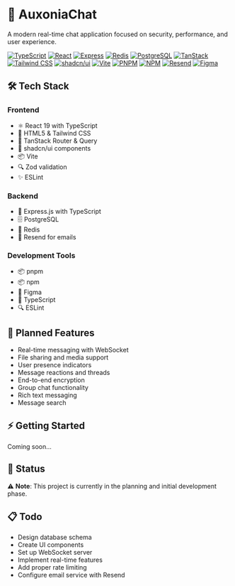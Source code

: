 # 🚀 AuxoniaChat
A modern real-time chat application focused on security, performance, and user experience.

[![TypeScript](https://img.shields.io/badge/TypeScript-007ACC?style=for-the-badge&logo=typescript&logoColor=white)](https://www.typescriptlang.org/)
[![React](https://img.shields.io/badge/React-20232A?style=for-the-badge&logo=react&logoColor=61DAFB)](https://reactjs.org/)
[![Express](https://img.shields.io/badge/Express-000000?style=for-the-badge&logo=express&logoColor=white)](https://expressjs.com/)
[![Redis](https://img.shields.io/badge/Redis-DC382D?style=for-the-badge&logo=redis&logoColor=white)](https://redis.io/)
[![PostgreSQL](https://img.shields.io/badge/PostgreSQL-316192?style=for-the-badge&logo=postgresql&logoColor=white)](https://www.postgresql.org/)
[![TanStack](https://img.shields.io/badge/TanStack-FF4154?style=for-the-badge&logo=reactquery&logoColor=white)](https://tanstack.com/)
[![Tailwind CSS](https://img.shields.io/badge/Tailwind_CSS-38B2AC?style=for-the-badge&logo=tailwind-css&logoColor=white)](https://tailwindcss.com)
[![shadcn/ui](https://img.shields.io/badge/shadcn/ui-000000?style=for-the-badge&logo=shadcnui&logoColor=white)](https://ui.shadcn.com/)
[![Vite](https://img.shields.io/badge/Vite-646CFF?style=for-the-badge&logo=vite&logoColor=white)](https://vitejs.dev)
[![PNPM](https://img.shields.io/badge/pnpm-F69220?style=for-the-badge&logo=pnpm&logoColor=white)](https://pnpm.io/)
[![NPM](https://img.shields.io/badge/NPM-CB3837?style=for-the-badge&logo=npm&logoColor=white)](https://www.npmjs.com/)
[![Resend](https://img.shields.io/badge/Resend-000000?style=for-the-badge&logo=resend&logoColor=white)](https://resend.com/)
[![Figma](https://img.shields.io/badge/Figma-F24E1E?style=for-the-badge&logo=figma&logoColor=white)](https://www.figma.com/)

## 🛠️ Tech Stack

### Frontend
- ⚛️ React 19 with TypeScript
- 🎨 HTML5 & Tailwind CSS
- 🚦 TanStack Router & Query
- 🧩 shadcn/ui components
- 📦 Vite
- 🔍 Zod validation
- ✨ ESLint

### Backend
- 🚀 Express.js with TypeScript
- 🗄️ PostgreSQL
- 🔄 Redis
- 📧 Resend for emails

### Development Tools
- 📦 pnpm
- 📦 npm
- 🎨 Figma
- 🧪 TypeScript
- 🔍 ESLint

## 🎯 Planned Features
- Real-time messaging with WebSocket
- File sharing and media support
- User presence indicators
- Message reactions and threads
- End-to-end encryption
- Group chat functionality
- Rich text messaging
- Message search

## ⚡ Getting Started
Coming soon...

## 📝 Status
⚠️ **Note**: This project is currently in the planning and initial development phase.

## 📋 Todo
- Design database schema
- Create UI components
- Set up WebSocket server
- Implement real-time features
- Add proper rate limiting
- Configure email service with Resend